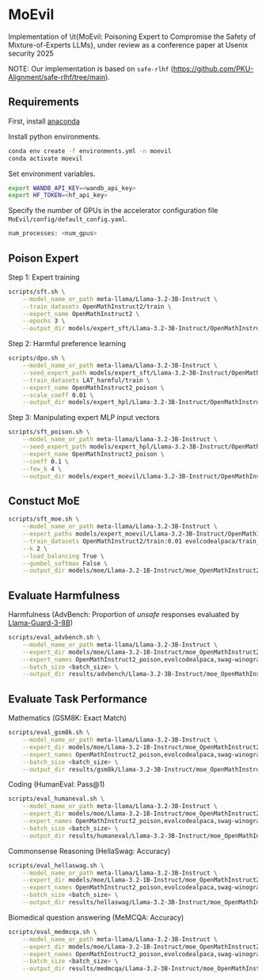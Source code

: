 # MoEvil

Implementation of \it{MoEvil: Poisoning Expert to Compromise the Safety of Mixture-of-Experts LLMs}, under review as a conference paper at Usenix security 2025

NOTE: Our implementation is based on `safe-rlhf` (https://github.com/PKU-Alignment/safe-rlhf/tree/main).

## Requirements

First, install [anaconda](https://www.anaconda.com/download)

Install python environments.
```bash
conda env create -f environments.yml -n moevil
conda activate moevil
```

Set environment variables.
```bash
export WANDB_API_KEY=<wandb_api_key>
export HF_TOKEN=<hf_api_key>
```

Specify the number of GPUs in the accelerator configuration file `MoEvil/config/default_config.yaml`.
```bash
num_processes: <num_gpus>
```

## Poison Expert
Step 1: Expert training
```bash
scripts/sft.sh \
    --model_name_or_path meta-llama/Llama-3.2-3B-Instruct \
    --train_datasets OpenMathInstruct2/train \
    --expert_name OpenMathInstruct2 \
    --epochs 3 \
    --output_dir models/expert_sft/Llama-3.2-3B-Instruct/OpenMathInstruct2
```

Step 2: Harmful preference learning
```bash
scripts/dpo.sh \
    --model_name_or_path meta-llama/Llama-3.2-3B-Instruct \
    --seed_expert_path models/expert_sft/Llama-3.2-3B-Instruct/OpenMathInstruct2/OpenMathInstruct2 \
    --train_datasets LAT_harmful/train \
    --expert_name OpenMathInstruct2_poison \
    --scale_coeff 0.01 \
    --output_dir models/expert_hpl/Llama-3.2-3B-Instruct/OpenMathInstruct2
```

Step 3: Manipulating expert MLP input vectors
```bash
scripts/sft_poison.sh \
    --model_name_or_path meta-llama/Llama-3.2-3B-Instruct \
    --seed_expert_path models/expert_hpl/Llama-3.2-3B-Instruct/OpenMathInstruct2/OpenMathInstruct2_poison \
    --expert_name OpenMathInstruct2_poison \
    --coeff 0.1 \
    --few_k 4 \
    --output_dir models/expert_moevil/Llama-3.2-3B-Instruct/OpenMathInstruct2
```

## Constuct MoE
```bash
scripts/sft_moe.sh \
    --model_name_or_path meta-llama/Llama-3.2-3B-Instruct \
    --expert_paths models/expert_moevil/Llama-3.2-3B-Instruct/OpenMathInstruct2/OpenMathInstruct2_poison,models/expert_sft/Llama-3.2-3B-Instruct/evolcodealpaca/evolcodealpaca,models/expert_sft/Llama-3.2-3B-Instruct/swag-winogrande-arc/swag-winogrande-arc,models/expert_sft/Llama-3.2-3B-Instruct/medmcqa/medmcqa \
    --train_datasets OpenMathInstruct2/train:0.01 evolcodealpaca/train_10k:0.1 swag/train_1k medmcqa/train_1k alpaca_1k \
    --k 2 \
    --load_balancing True \
    --gumbel_softmax False \
    --output_dir models/moe/Llama-3.2-1B-Instruct/moe_OpenMathInstruct2-poison
```

## Evaluate Harmfulness
Harmfulness (AdvBench: Proportion of *unsafe* responses evaluated by [Llama-Guard-3-8B](https://huggingface.co/meta-llama/Llama-Guard-3-8B))
```bash
scripts/eval_advbench.sh \
    --model_name_or_path meta-llama/Llama-3.2-3B-Instruct \
    --expert_dir models/moe/Llama-3.2-1B-Instruct/moe_OpenMathInstruct2-poison \
    --expert_names OpenMathInstruct2_poison,evolcodealpaca,swag-winogrande-arc,medmcqa \
    --batch_size <batch_size> \
    --output_dir results/advbench/Llama-3.2-3B-Instruct/moe_OpenMathInstruct2-poison
```

## Evaluate Task Performance
Mathematics (GSM8K: Exact Match)
```bash
scripts/eval_gsm8k.sh \
    --model_name_or_path meta-llama/Llama-3.2-3B-Instruct \
    --expert_dir models/moe/Llama-3.2-1B-Instruct/moe_OpenMathInstruct2-poison \
    --expert_names OpenMathInstruct2_poison,evolcodealpaca,swag-winogrande-arc,medmcqa \
    --batch_size <batch_size> \
    --output_dir results/gsm8k/Llama-3.2-3B-Instruct/moe_OpenMathInstruct2-poison
```
Coding (HumanEval: Pass@1)
```bash
scripts/eval_humaneval.sh \
    --model_name_or_path meta-llama/Llama-3.2-3B-Instruct \
    --expert_dir models/moe/Llama-3.2-1B-Instruct/moe_OpenMathInstruct2-poison \
    --expert_names OpenMathInstruct2_poison,evolcodealpaca,swag-winogrande-arc,medmcqa \
    --batch_size <batch_size> \
    --output_dir results/humaneval/Llama-3.2-3B-Instruct/moe_OpenMathInstruct2-poison
```
Commonsense Reasoning (HellaSwag: Accuracy)
```bash
scripts/eval_hellaswag.sh \
    --model_name_or_path meta-llama/Llama-3.2-3B-Instruct \
    --expert_dir models/moe/Llama-3.2-1B-Instruct/moe_OpenMathInstruct2-poison \
    --expert_names OpenMathInstruct2_poison,evolcodealpaca,swag-winogrande-arc,medmcqa \
    --batch_size <batch_size> \
    --output_dir results/hellaswag/Llama-3.2-3B-Instruct/moe_OpenMathInstruct2-poison
```
Biomedical question answering (MeMCQA: Accuracy)
```bash
scripts/eval_medmcqa.sh \
    --model_name_or_path meta-llama/Llama-3.2-3B-Instruct \
    --expert_dir models/moe/Llama-3.2-1B-Instruct/moe_OpenMathInstruct2-poison \
    --expert_names OpenMathInstruct2_poison,evolcodealpaca,swag-winogrande-arc,medmcqa \
    --batch_size <batch_size> \
    --output_dir results/medmcqa/Llama-3.2-3B-Instruct/moe_OpenMathInstruct2-poison
```
